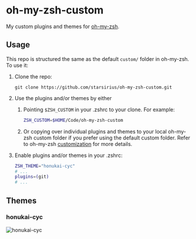# oh-my-zsh-custom

My custom plugins and themes for [oh-my-zsh](https://github.com/robbyrussell/oh-my-zsh).

## Usage

This repo is structured the same as the default `custom/` folder in oh-my-zsh. To use it:

1. Clone the repo:

   ```
   git clone https://github.com/starsirius/oh-my-zsh-custom.git
   ```

1. Use the plugins and/or themes by either

     1. Pointing `$ZSH_CUSTOM` in your .zshrc to your clone. For example:
     
        ```zsh
        ZSH_CUSTOM=$HOME/Code/oh-my-zsh-custom 
        ```
     
     1. Or copying over individual plugins and themes to your local oh-my-zsh custom folder if
        you prefer using the default custom folder. Refer to oh-my-zsh [customization](https://github.com/robbyrussell/oh-my-zsh/wiki/Customization)
        for more details.

1. Enable plugins and/or themes in your .zshrc:

   ```zsh
   ZSH_THEME="honukai-cyc"
   # ...
   plugins=(git)
   # ...
   ```

## Themes

### honukai-cyc
![honukai-cyc](https://cloud.githubusercontent.com/assets/796573/17577498/64bb728e-5f4c-11e6-8473-267f3149c20b.png)
